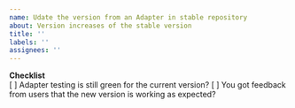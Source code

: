 ```yaml
---
name: Udate the version from an Adapter in stable repository
about: Version increases of the stable version
title: ''
labels: ''
assignees: ''
---
```


**Checklist**  
[ ] Adapter testing is still green for the current version?
[ ] You got feedback from users that the new version is working as expected?
